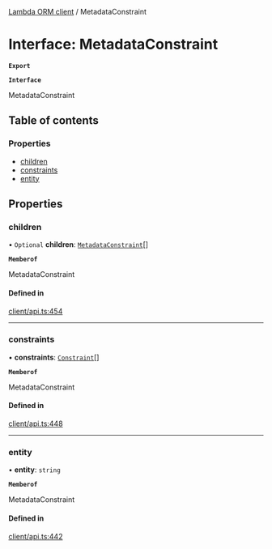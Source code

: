[Lambda ORM client](../README.md) / MetadataConstraint

# Interface: MetadataConstraint

**`Export`**

**`Interface`**

MetadataConstraint

## Table of contents

### Properties

- [children](MetadataConstraint.md#children)
- [constraints](MetadataConstraint.md#constraints)
- [entity](MetadataConstraint.md#entity)

## Properties

### children

• `Optional` **children**: [`MetadataConstraint`](MetadataConstraint.md)[]

**`Memberof`**

MetadataConstraint

#### Defined in

[client/api.ts:454](https://github.com/FlavioLionelRita/lambdaorm-client-node/blob/4059abb/src/lib/client/api.ts#L454)

___

### constraints

• **constraints**: [`Constraint`](Constraint.md)[]

**`Memberof`**

MetadataConstraint

#### Defined in

[client/api.ts:448](https://github.com/FlavioLionelRita/lambdaorm-client-node/blob/4059abb/src/lib/client/api.ts#L448)

___

### entity

• **entity**: `string`

**`Memberof`**

MetadataConstraint

#### Defined in

[client/api.ts:442](https://github.com/FlavioLionelRita/lambdaorm-client-node/blob/4059abb/src/lib/client/api.ts#L442)
